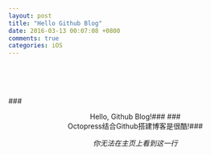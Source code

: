 ```yaml
---
layout: post
title: "Hello Github Blog"
date: 2016-03-13 00:07:08 +0800
comments: true
categories: iOS
---
```


<br>
</br>
<div align="center">
<img src="http://file03.16sucai.com/2016/01/2016r5scapyhnbp.jpg" alt="" border="0" title="Logo"/>
<br>
</br>
</div>

###<center>Hello, Github Blog!###
###<center>Octopress结合Github搭建博客是很酷!###

<!--more-->
*<center>你无法在主页上看到这一行</center>*